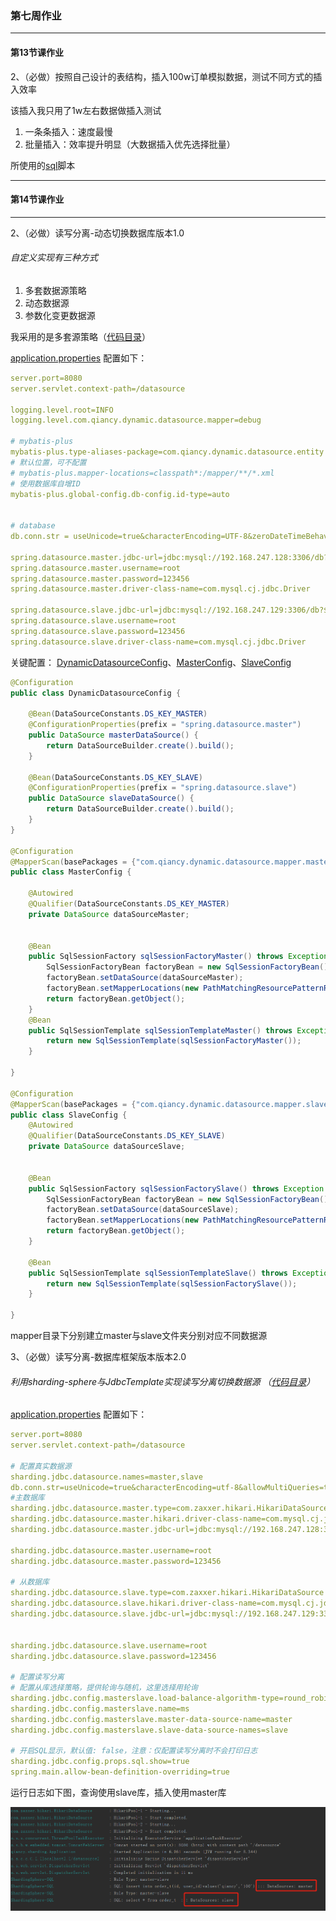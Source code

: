 
### 第七周作业

---

#### 第13节课作业

2、（必做）按照自己设计的表结构，插入100w订单模拟数据，测试不同方式的插入效率

该插入我只用了1w左右数据做插入测试
1. 一条条插入：速度最慢
2. 批量插入：效率提升明显（大数据插入优先选择批量）

所使用的[sql](https://github.com/brickGodMan/JAVA-000/blob/main/Week_07/db/data1W.sql)脚本

---
#### 第14节课作业

---
2、（必做）读写分离-动态切换数据库版本1.0

###### 自定义实现有三种方式
1. 多套数据源策略
2. 动态数据源
3. 参数化变更数据源

我采用的是多套源策略（[代码目录](https://github.com/brickGodMan/JAVA-000/tree/main/Week_07/dynamic-datasource)）

[application.properties](https://github.com/brickGodMan/JAVA-000/blob/main/Week_07/dynamic-datasource/src/main/resources/config/application.properties) 配置如下：
```yaml
server.port=8080
server.servlet.context-path=/datasource

logging.level.root=INFO
logging.level.com.qiancy.dynamic.datasource.mapper=debug

# mybatis-plus
mybatis-plus.type-aliases-package=com.qiancy.dynamic.datasource.entity
# 默认位置，可不配置
# mybatis-plus.mapper-locations=classpath*:/mapper/**/*.xml
# 使用数据库自增ID
mybatis-plus.global-config.db-config.id-type=auto


# database
db.conn.str = useUnicode=true&characterEncoding=UTF-8&zeroDateTimeBehavior=convertToNull&useLocalSessionState=true&tinyInt1isBit=false

spring.datasource.master.jdbc-url=jdbc:mysql://192.168.247.128:3306/db?${db.conn.str}
spring.datasource.master.username=root
spring.datasource.master.password=123456
spring.datasource.master.driver-class-name=com.mysql.cj.jdbc.Driver

spring.datasource.slave.jdbc-url=jdbc:mysql://192.168.247.129:3306/db?${db.conn.str}
spring.datasource.slave.username=root
spring.datasource.slave.password=123456
spring.datasource.slave.driver-class-name=com.mysql.cj.jdbc.Driver
```
关键配置：
[DynamicDatasourceConfig](https://github.com/brickGodMan/JAVA-000/blob/main/Week_07/dynamic-datasource/src/main/java/com/qiancy/dynamic/datasource/config/DynamicDatasourceConfig.java)、[MasterConfig](https://github.com/brickGodMan/JAVA-000/blob/main/Week_07/dynamic-datasource/src/main/java/com/qiancy/dynamic/datasource/config/MasterConfig.java)、[SlaveConfig](https://github.com/brickGodMan/JAVA-000/blob/main/Week_07/dynamic-datasource/src/main/java/com/qiancy/dynamic/datasource/config/SlaveConfig.java)
```java
@Configuration
public class DynamicDatasourceConfig {

    @Bean(DataSourceConstants.DS_KEY_MASTER)
    @ConfigurationProperties(prefix = "spring.datasource.master")
    public DataSource masterDataSource() {
        return DataSourceBuilder.create().build();
    }

    @Bean(DataSourceConstants.DS_KEY_SLAVE)
    @ConfigurationProperties(prefix = "spring.datasource.slave")
    public DataSource slaveDataSource() {
        return DataSourceBuilder.create().build();
    }
}

@Configuration
@MapperScan(basePackages = {"com.qiancy.dynamic.datasource.mapper.master"}, sqlSessionFactoryRef = "sqlSessionFactoryMaster")
public class MasterConfig {

    @Autowired
    @Qualifier(DataSourceConstants.DS_KEY_MASTER)
    private DataSource dataSourceMaster;


    @Bean
    public SqlSessionFactory sqlSessionFactoryMaster() throws Exception {
        SqlSessionFactoryBean factoryBean = new SqlSessionFactoryBean();
        factoryBean.setDataSource(dataSourceMaster);
        factoryBean.setMapperLocations(new PathMatchingResourcePatternResolver().getResources("classpath:mapper/master/*.xml"));
        return factoryBean.getObject();
    }
    @Bean
    public SqlSessionTemplate sqlSessionTemplateMaster() throws Exception {
        return new SqlSessionTemplate(sqlSessionFactoryMaster());
    }

}

@Configuration
@MapperScan(basePackages = {"com.qiancy.dynamic.datasource.mapper.slave"}, sqlSessionFactoryRef = "sqlSessionFactorySlave")
public class SlaveConfig {
    @Autowired
    @Qualifier(DataSourceConstants.DS_KEY_SLAVE)
    private DataSource dataSourceSlave;


    @Bean
    public SqlSessionFactory sqlSessionFactorySlave() throws Exception {
        SqlSessionFactoryBean factoryBean = new SqlSessionFactoryBean();
        factoryBean.setDataSource(dataSourceSlave);
        factoryBean.setMapperLocations(new PathMatchingResourcePatternResolver().getResources("classpath:mapper/slave/*.xml"));
        return factoryBean.getObject();
    }

    @Bean
    public SqlSessionTemplate sqlSessionTemplateSlave() throws Exception {
        return new SqlSessionTemplate(sqlSessionFactorySlave());
    }

}
```
mapper目录下分别建立master与slave文件夹分别对应不同数据源

3、（必做）读写分离-数据库框架版本版本2.0

###### 利用sharding-sphere与JdbcTemplate实现读写分离切换数据源 （[代码目录](https://github.com/brickGodMan/JAVA-000/tree/main/Week_07/sharding-sphere)）

[application.properties](https://github.com/brickGodMan/JAVA-000/blob/main/Week_07/sharding-sphere/src/main/resources/application.properties) 配置如下：
```yaml
server.port=8080
server.servlet.context-path=/datasource

# 配置真实数据源
sharding.jdbc.datasource.names=master,slave
db.conn.str=useUnicode=true&characterEncoding=utf-8&allowMultiQueries=true
#主数据库
sharding.jdbc.datasource.master.type=com.zaxxer.hikari.HikariDataSource
sharding.jdbc.datasource.master.hikari.driver-class-name=com.mysql.cj.jdbc.Driver
sharding.jdbc.datasource.master.jdbc-url=jdbc:mysql://192.168.247.128:3306/db?${db.conn.str}

sharding.jdbc.datasource.master.username=root
sharding.jdbc.datasource.master.password=123456

# 从数据库
sharding.jdbc.datasource.slave.type=com.zaxxer.hikari.HikariDataSource
sharding.jdbc.datasource.slave.hikari.driver-class-name=com.mysql.cj.jdbc.Driver
sharding.jdbc.datasource.slave.jdbc-url=jdbc:mysql://192.168.247.129:3306/db?${db.conn.str}


sharding.jdbc.datasource.slave.username=root
sharding.jdbc.datasource.slave.password=123456

# 配置读写分离
# 配置从库选择策略，提供轮询与随机，这里选择用轮询
sharding.jdbc.config.masterslave.load-balance-algorithm-type=round_robin
sharding.jdbc.config.masterslave.name=ms
sharding.jdbc.config.masterslave.master-data-source-name=master
sharding.jdbc.config.masterslave.slave-data-source-names=slave

# 开启SQL显示，默认值: false，注意：仅配置读写分离时不会打印日志
sharding.jdbc.config.props.sql.show=true
spring.main.allow-bean-definition-overriding=true
```
运行日志如下图，查询使用slave库，插入使用master库

![运行结果](https://github.com/brickGodMan/JAVA-000/blob/main/Week_07/db/sharding-img.png)
